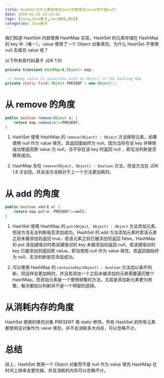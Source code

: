 ```yaml
---
title: HashSet为什么要使用Object对象填充value而不是null
date: 2019-02-16 23:25:02
tags: [Java,Java集合,Java基础,面试]
categories: Java集合
---
```


我们知道 HashSet 内部使用 HashMap 实现，HashSet 的元素存储在 HashMap 的 key 中（唯一），value 使用了一个 Object 对象填充。为什么 HashSet 不使用 null 去填充 value 呢？

以下所有原代码基于 JDK 1.10

```java
private transient HashMap<E,Object> map;

 // Dummy value to associate with an Object in the backing Map
private static final Object PRESENT = new Object();
```

# 从 remove 的角度

```java
public boolean remove(Object o) {
    return map.remove(o)==PRESENT;
}
```

1. HashSet 使用 HashMap 的 `remove(Object) : Object` 方法移除元素，如果使用 null 作为 value 填充，其返回值始终为 null，因为当存在该 key 并移除成功使返回原 value 为 null，当不存在该 key 时返回 null ，即无法判断是否移除成功。

2. HashMap 存在 `remove(Object, Object) : boolean` 方法，但该方法在 JDK 1.8 才出现。并且该方法相对于上一个方法更加耗时。

# 从 add 的角度

```java
public boolean add(E e) {
    return map.put(e, PRESENT)==null;
}
```

1. HashSet 使用 HashMap 的 `put(Object, Object) : Object` 方法添加元素，但该方法无法判断是否添加成功。HashSet 的 add 方法添加元素时若该元素之前未被添加则返回 true，若该元素之前已被添加则返回 false。HashMap 的 put 添加键值对时若该键值对的 key 未被添加则返回 null，若该键值对的 key 已被添加则返回原 value。即当使用 null 作为 value 填充，其返回值始终为 null，无法判断是否添加成功。

2. 可以使用 HashMap 的 `containsKey(Object) : boolean`	方法加以条件判断，但这样会更加耗时。并且若添加一个之前未被添加的元素需要遍历整个 HashMap。而添加元素是一个使用频繁的方法，尤其是添加新元素更为频繁，每次都加以判断并不是一个明智的选择。

# 从消耗内存的角度

HashSet 使用的填充对象 PRESENT 用 static 修饰，所有 HashSet 的所有元素都使用该对象作为 value 填充，并不会消耗多大内存，可以忽略不计。

# 总结

综上，HashSet 使用一个 Object 对象而不是 null 作为 value 填充 HashMap 在时间上效率会更优越，并且消耗的内存可以忽略不计。